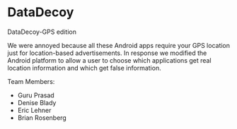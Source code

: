 DataDecoy
=========

DataDecoy-GPS edition

We were annoyed because all these Android apps require your GPS location just for location-based advertisements.
In response we modified the Android platform to allow a user to choose which applications get real location information and which get false information.


Team Members:
* Guru Prasad
* Denise Blady
* Eric Lehner
* Brian Rosenberg